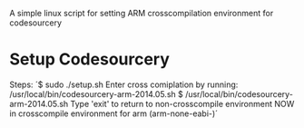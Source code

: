 A simple linux script for setting ARM crosscompilation environment for codesourcery

Setup Codesourcery
==================

Steps:
´$ sudo ./setup.sh
Enter cross comiplation by running: /usr/local/bin/codesourcery-arm-2014.05.sh
$ /usr/local/bin/codesourcery-arm-2014.05.sh
Type 'exit' to return to non-crosscompile environment
NOW in crosscompile environment for arm (arm-none-eabi-)´
